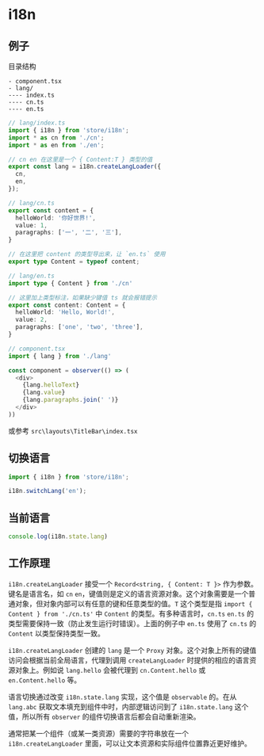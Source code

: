 # i18n

## 例子
目录结构
```
- component.tsx
- lang/
---- index.ts
---- cn.ts
---- en.ts
```

```ts
// lang/index.ts
import { i18n } from 'store/i18n';
import * as cn from './cn';
import * as en from './en';

// cn en 在这里是一个 { Content:T } 类型的值
export const lang = i18n.createLangLoader({
  cn,
  en,
});
```

```ts
// lang/cn.ts
export const content = {
  helloWorld: '你好世界!',
  value: 1,
  paragraphs: ['一', '二', '三'],
}

// 在这里把 content 的类型导出来，让 `en.ts` 使用
export type Content = typeof content;
```

```ts
// lang/en.ts
import type { Content } from './cn' 

// 这里加上类型标注，如果缺少键值 ts 就会报错提示
export const content: Content = {
  helloWorld: 'Hello, World!',
  value: 2,
  paragraphs: ['one', 'two', 'three'],
}
```

```ts
// component.tsx
import { lang } from './lang'

const component = observer(() => (
  <div>
    {lang.helloText}
    {lang.value}
    {lang.paragraphs.join(' ')}
  </div>
))
```

或参考 `src\layouts\TitleBar\index.tsx`


## 切换语言
```ts
import { i18n } from 'store/i18n';

i18n.switchLang('en');
```

## 当前语言
```ts
console.log(i18n.state.lang)
```

## 工作原理
`i18n.createLangLoader` 接受一个 `Record<string, { Content: T }>` 作为参数。键名是语言名，如 `cn` `en`，键值则是定义的语言资源对象。这个对象需要是一个普通对象，但对象内部可以有任意的键和任意类型的值。`T` 这个类型是指 `import { Content } from './cn.ts'` 中 `Content` 的类型。有多种语言时，`cn.ts` `en.ts` 的类型需要保持一致（防止发生运行时错误）。上面的例子中 `en.ts` 使用了 `cn.ts` 的 `Content` 以类型保持类型一致。

`i18n.createLangLoader` 创建的 `lang`  是一个 `Proxy` 对象。这个对象上所有的键值访问会根据当前全局语言，代理到调用 `createLangLoader` 时提供的相应的语言资源对象上。例如说 `lang.hello` 会被代理到 `cn.Content.hello` 或 `en.Content.hello` 等。

语言切换通过改变 `i18n.state.lang` 实现，这个值是 `observable` 的。在从 `lang.abc` 获取文本填充到组件中时，内部逻辑访问到了 `i18n.state.lang` 这个值，所以所有 `observer` 的组件切换语言后都会自动重新渲染。

通常把某一个组件（或某一类资源）需要的字符串放在一个 `i18n.createLangLoader` 里面，可以让文本资源和实际组件位置靠近更好维护。

